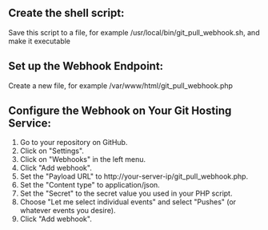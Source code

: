 ## Create the shell script:
Save this script to a file, for example /usr/local/bin/git_pull_webhook.sh, and make it executable

## Set up the Webhook Endpoint:
Create a new file, for example /var/www/html/git_pull_webhook.php

## Configure the Webhook on Your Git Hosting Service:
1. Go to your repository on GitHub.
2. Click on "Settings".
3. Click on "Webhooks" in the left menu.
4. Click "Add webhook".
5. Set the "Payload URL" to http://your-server-ip/git_pull_webhook.php.
6. Set the "Content type" to application/json.
7. Set the "Secret" to the secret value you used in your PHP script.
8. Choose "Let me select individual events" and select "Pushes" (or whatever events you desire).
9. Click "Add webhook".
